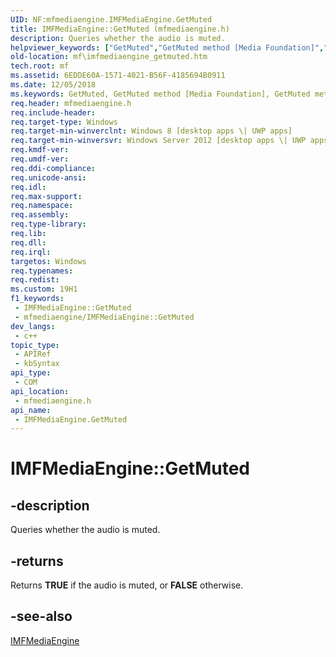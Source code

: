 ```yaml
---
UID: NF:mfmediaengine.IMFMediaEngine.GetMuted
title: IMFMediaEngine::GetMuted (mfmediaengine.h)
description: Queries whether the audio is muted.
helpviewer_keywords: ["GetMuted","GetMuted method [Media Foundation]","GetMuted method [Media Foundation]","IMFMediaEngine interface","IMFMediaEngine interface [Media Foundation]","GetMuted method","IMFMediaEngine.GetMuted","IMFMediaEngine::GetMuted","mf.imfmediaengine_getmuted","mfmediaengine/IMFMediaEngine::GetMuted"]
old-location: mf\imfmediaengine_getmuted.htm
tech.root: mf
ms.assetid: 6EDDE60A-1571-4021-B56F-4185694B0911
ms.date: 12/05/2018
ms.keywords: GetMuted, GetMuted method [Media Foundation], GetMuted method [Media Foundation],IMFMediaEngine interface, IMFMediaEngine interface [Media Foundation],GetMuted method, IMFMediaEngine.GetMuted, IMFMediaEngine::GetMuted, mf.imfmediaengine_getmuted, mfmediaengine/IMFMediaEngine::GetMuted
req.header: mfmediaengine.h
req.include-header: 
req.target-type: Windows
req.target-min-winverclnt: Windows 8 [desktop apps \| UWP apps]
req.target-min-winversvr: Windows Server 2012 [desktop apps \| UWP apps]
req.kmdf-ver: 
req.umdf-ver: 
req.ddi-compliance: 
req.unicode-ansi: 
req.idl: 
req.max-support: 
req.namespace: 
req.assembly: 
req.type-library: 
req.lib: 
req.dll: 
req.irql: 
targetos: Windows
req.typenames: 
req.redist: 
ms.custom: 19H1
f1_keywords:
 - IMFMediaEngine::GetMuted
 - mfmediaengine/IMFMediaEngine::GetMuted
dev_langs:
 - c++
topic_type:
 - APIRef
 - kbSyntax
api_type:
 - COM
api_location:
 - mfmediaengine.h
api_name:
 - IMFMediaEngine.GetMuted
---
```


# IMFMediaEngine::GetMuted


## -description

Queries whether the audio is muted.



## -returns

Returns <b>TRUE</b> if the audio is muted, or <b>FALSE</b> otherwise.

## -see-also

<a href="/windows/desktop/api/mfmediaengine/nn-mfmediaengine-imfmediaengine">IMFMediaEngine</a>
